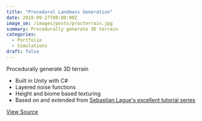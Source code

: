 ```yaml
---
title: "Procedural Landmass Generation"
date: 2018-09-27T00:00:00Z
image_sm: /images/posts/procterrain.jpg
summary: Procedurally generate 3D terrain
categories: 
  - Portfolio
  - Simulations
draft: false
---
```


Procedurally generate 3D terrain

- Built in Unity with C#
- Layered noise functions
- Height and biome based texturing
- Based on and extended from [Sebastian Lague's excellent tutorial series](https://www.youtube.com/playlist?list=PLFt_AvWsXl0eBW2EiBtl_sxmDtSgZBxB3)

[View Source](https://github.com/benjohns1/procedural-landmass-generation)
